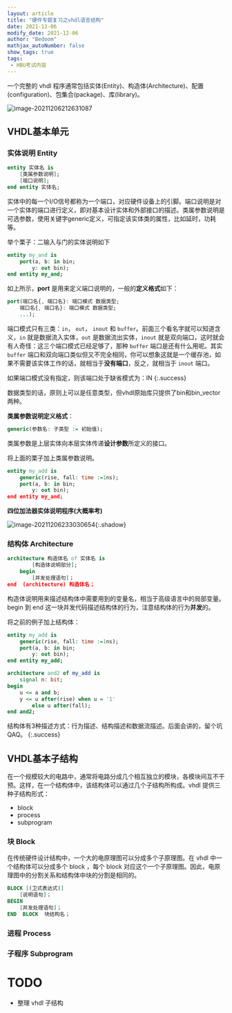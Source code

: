 ```yaml
---
layout: article
title: "硬件专题复习之vhdl语言结构"
date: 2021-12-06
modify_date: 2021-12-06
author: "Bedoom"
mathjax_autoNumber: false
show_tags: true
tags: 
 - HBU考试内容
---
```


一个完整的 vhdl 程序通常包括实体(Entity)、构造体(Architecture)、配置(configuration)、包集合(package)、库(library)。

![image-20211206212631087](https://gitee.com/bedoom/images/raw/master/202112062126784.png)

<!--more-->

## VHDL基本单元

### 实体说明 Entity

```vhdl
entity 实体名 is
    [类属参数说明];
	[端口说明];
end entity 实体名;
```

实体中的每一个I/O信号都称为一个端口，对应硬件设备上的引脚。端口说明是对一个实体的端口进行定义，即对基本设计实体和外部接口的描述。类属参数说明是可选参数，使用关键字generic定义，可指定该实体类的属性，比如延时，功耗等。 

举个栗子：二输入与门的实体说明如下

```vhdl
entity my_and is
    port(a, b: in bin;
        y: out bin);
end entity my_and;
```

如上所示，**port** 是用来定义端口说明的，一般的**定义格式**如下：

```vhdl
port(端口名{, 端口名}: 端口模式 数据类型;
    端口名{, 端口名}: 端口模式 数据类型;
    ...);
```

端口模式只有三类：``in``， ``out``，  ``inout`` 和 ``buffer``。前面三个看名字就可以知道含义，``in`` 就是数据流入实体，``out`` 是数据流出实体，``inout`` 就是双向端口，这时就会有人奇怪：这三个端口模式已经足够了，那种 ``buffer`` 端口是还有什么用呢。其实 ``buffer`` 端口和双向端口类似但又不完全相同，你可以想象这就是一个缓存池，如果不需要该实体工作的话，就相当于**没有端口**，反之，就相当于 ``inout`` 端口。

如果端口模式没有指定，则该端口处于缺省模式为：IN 
{:.success}

数据类型的话，原则上可以是任意类型，但vhdl原始库只提供了bin和bin_vector两种。

**类属参数说明定义格式**：

```vhdl
generic(参数名: 子类型 := 初始值);
```

类属参数是上层实体向本层实体传递**设计参数**所定义的接口。

将上面的栗子加上类属参数说明。

```vhdl
entity my_add is
    generic(rise, fall: time :=1ns);
	port(a, b: in bin;
        y: out bin);
end entity my_and;
```

**四位加法器实体说明程序(大概率考)**

![image-20211206233030654](https://gitee.com/bedoom/images/raw/master/202112062330063.png){:.shadow}

### 结构体 Architecture

```vhdl
architecture 构造体名 of 实体名 is
		[构造体说明部分];
	begin
		[并发处理语句]；
end  (architecture) 构造体名；
```

构造体说明用来描述结构体中需要用到的变量名，相当于高级语言中的局部变量。begin 到 end 这一块并发代码描述结构体的行为，注意结构体的行为**并发**的。

将之前的例子加上结构体：

```vhdl
entity my_add is
    generic(rise, fall: time :=1ns);
	port(a, b: in bin;
        y: out bin);
end entity my_add;

architecture and2 of my_add is
    signal n: bit;
begin
    u <= a and b;
	y <= u after(rise) when u = '1'
        else u after(fall);
end and2;
```

结构体有3种描述方式：行为描述、结构描述和数据流描述。后面会讲的，留个坑QAQ。
{:.success}

## VHDL基本子结构

在一个规模较大的电路中，通常将电路分成几个相互独立的模块，各模块间互不干预。这样，在一个结构体中，该结构体可以通过几个子结构所构成。vhdl 提供三种子结构形式：

* block
* process
* subprogram

### 块 Block

在传统硬件设计结构中，一个大的电原理图可以分成多个子原理图。在 vhdl 中一个结构体可以分成多个 block ，每个 block 对应这个一个子原理图。因此，电原理图中的分割关系和结构体中块的分割是相同的。

```vhdl
BLOCK [(卫式表达式)]
	[说明语句]；
BEGIN
	[并发处理语句]；
END  BLOCK  块结构名；
```



### 进程 Process

### 子程序 Subprogram

# TODO

* 整理 vhdl 子结构
